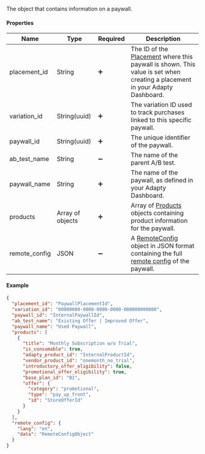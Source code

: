 



<!-- PaywallObject -->

The object that contains information on a paywall.

#### Properties

| Name          | Type             | Required           | Description                                                  |
| ------------- | ---------------- | ------------------ | ------------------------------------------------------------ |
| placement_id  | String           | :heavy_plus_sign:  | The ID of the [Placement](https://adapty.io/docs/placements) where this paywall is shown. This value is set when creating a placement in your Adapty Dashboard. |
| variation_id  | String(uuid)     | :heavy_plus_sign:  | The variation ID used to track purchases linked to this specific paywall. |
| paywall_id    | String(uuid)     | :heavy_plus_sign:  | The unique identifier of the paywall.                        |
| ab_test_name  | String           | :heavy_minus_sign: | The name of the parent A/B test.                             |
| paywall_name  | String           | :heavy_plus_sign:  | The name of the paywall, as defined in your Adapty Dashboard. |
| products      | Array of objects | :heavy_plus_sign:  | Array of [Products](server-side-api-objects#product) objects containing product information for the paywall. |
| remote_config | JSON             | :heavy_minus_sign: | A [RemoteConfig](web-api-objects#remoteconfig-object) object in JSON format containing the full [remote config](customize-paywall-with-remote-config) of the paywall. |

#### Example

```json showLineNumbers title="JSON"
{
  "placement_id": "PaywallPlacementId",
  "variation_id": "00000000-0000-0000-0000-000000000000",
  "paywall_id": "InternalPaywallId",
  "ab_test_name": "Existing Offer | Improved Offer",
  "paywall_name": "Used Paywall",
  "products": [
    {
      "title": "Monthly Subscription w/o Trial",
      "is_consumable": true,
      "adapty_product_id": "InternalProductId",
      "vendor_product_id": "onemonth_no_trial",
      "introductory_offer_eligibility": false,
      "promotional_offer_eligibility": true,
      "base_plan_id": "B1",
      "offer": {
        "category": "promotional",
        "type": "pay_up_front",
        "id": "StoreOfferId"
      }
    }
  ],
  "remote_config": {
    "lang": "en",
    "data": "RemoteConfigObject"
  }
}
```
